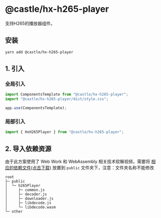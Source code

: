 # @castle/hx-h265-player

<package-version name="@castle/hx-h265-player" />


支持H265的播放器组件。

## 安装

```bash
yarn add @castle/hx-h265-player
```

## 1. 引入

### 全局引入
```js
import ComponentsTemplate from "@castle/hx-h265-player";
import "@castle/hx-h265-player/dist/style.css";

app.use(ComponentsTemplate);
```
### 局部引入
```js
import { HxH265Player } from "@castle/hx-h265-player";
```

## 2. 导入依赖资源

由于此方案使用了 Web Work 和 WebAssembly 相关技术软解视频，需要将 [相应的依赖文件(点击下载)](/h265Player.zip) 放置到 `public` 文件夹下，注意：文件夹名称不能修改

```
root                                 
├─ public                         
│  └─ h265Player                  
│     ├─ common.js                
│     ├─ decoder.js               
│     ├─ downloader.js            
│     ├─ libdecode.js             
│     └─ libdecode.wasm   
└─ other                     
```